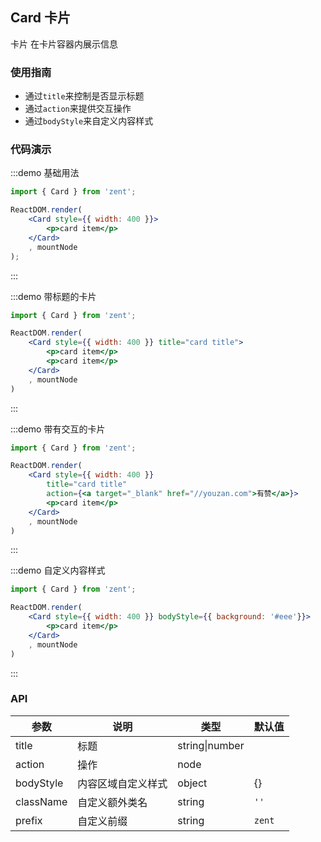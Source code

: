 ## Card 卡片

卡片 在卡片容器内展示信息

### 使用指南

-   通过`title`来控制是否显示标题
-   通过`action`来提供交互操作
-   通过`bodyStyle`来自定义内容样式

### 代码演示

:::demo 基础用法
```jsx
import { Card } from 'zent';

ReactDOM.render(
	<Card style={{ width: 400 }}>
        <p>card item</p>
    </Card>
	, mountNode
);
```
:::

:::demo 带标题的卡片
```jsx
import { Card } from 'zent';

ReactDOM.render(
    <Card style={{ width: 400 }} title="card title">
        <p>card item</p>
        <p>card item</p>
    </Card>
    , mountNode
)
```
:::

:::demo 带有交互的卡片
```jsx
import { Card } from 'zent';

ReactDOM.render(
    <Card style={{ width: 400 }} 
        title="card title"
        action={<a target="_blank" href="//youzan.com">有赞</a>}>
        <p>card item</p>
    </Card>
    , mountNode
)
```
:::

:::demo 自定义内容样式
```jsx
import { Card } from 'zent';

ReactDOM.render(
    <Card style={{ width: 400 }} bodyStyle={{ background: '#eee'}}>
        <p>card item</p>
    </Card>
    , mountNode
)
```
:::

### API

| 参数        | 说明      | 类型     | 默认值  |
| --------- | ------- | ------ | ---- |
| title      | 标题    | string\|number |  |
| action      | 操作    | node |  |
| bodyStyle | 内容区域自定义样式 | object | {} |
| className | 自定义额外类名 | string | `''` |
| prefix | 自定义前缀 | string | `zent` |